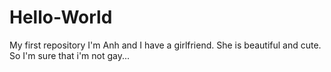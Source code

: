 # Hello-World
My first repository
I'm Anh and I have a girlfriend. She is beautiful and cute. So I'm sure that i'm not gay...
